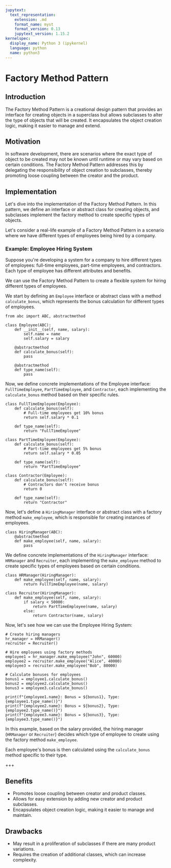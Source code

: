 ```yaml
---
jupytext:
  text_representation:
    extension: .md
    format_name: myst
    format_version: 0.13
    jupytext_version: 1.15.2
kernelspec:
  display_name: Python 3 (ipykernel)
  language: python
  name: python3
---
```


# Factory Method Pattern

## Introduction

The Factory Method Pattern is a creational design pattern that provides an interface for creating objects in a superclass but allows subclasses to alter the type of objects that will be created. It encapsulates the object creation logic, making it easier to manage and extend.

## Motivation

In software development, there are scenarios where the exact type of object to be created may not be known until runtime or may vary based on certain conditions. The Factory Method Pattern addresses this by delegating the responsibility of object creation to subclasses, thereby promoting loose coupling between the creator and the product.

## Implementation

Let's dive into the implementation of the Factory Method Pattern. In this pattern, we define an interface or abstract class for creating objects, and subclasses implement the factory method to create specific types of objects.

Let's consider a real-life example of a Factory Method Pattern in a scenario where we have different types of employees being hired by a company.

### Example: Employee Hiring System

Suppose you're developing a system for a company to hire different types of employees: full-time employees, part-time employees, and contractors. Each type of employee has different attributes and benefits.

We can use the Factory Method Pattern to create a flexible system for hiring different types of employees.

We start by defining an `Employee` interface or abstract class with a method `calculate_bonus`, which represents the bonus calculation for different types of employees.

```{code-cell} ipython3
from abc import ABC, abstractmethod

class Employee(ABC):
    def __init__(self, name, salary):
        self.name = name
        self.salary = salary
    
    @abstractmethod
    def calculate_bonus(self):
        pass
    
    @abstractmethod
    def type_name(self):
        pass
```

 Now, we define concrete implementations of the Employee interface: `FullTimeEmployee`, `PartTimeEmployee`, and `Contractor`, each implementing the `calculate_bonus` method based on their specific rules.

```{code-cell} ipython3
class FullTimeEmployee(Employee):
    def calculate_bonus(self):
        # Full-time employees get 10% bonus
        return self.salary * 0.1
    
    def type_name(self):
        return "FullTimeEmployee"

class PartTimeEmployee(Employee):
    def calculate_bonus(self):
        # Part-time employees get 5% bonus
        return self.salary * 0.05
    
    def type_name(self):
        return "PartTimeEmployee"

class Contractor(Employee):
    def calculate_bonus(self):
        # Contractors don't receive bonus
        return 0
    
    def type_name(self):
        return "Contractor"
```

Now, let's define a `HiringManager` interface or abstract class with a factory method `make_employee`, which is responsible for creating instances of employees.

```{code-cell} ipython3
class HiringManager(ABC):
    @abstractmethod
    def make_employee(self, name, salary):
        pass
```

We define concrete implementations of the `HiringManager` interface: `HRManager` and `Recruiter`, each implementing the `make_employee` method to create specific types of employees based on certain conditions.

```{code-cell} ipython3
class HRManager(HiringManager):
    def make_employee(self, name, salary):
        return FullTimeEmployee(name, salary)

class Recruiter(HiringManager):
    def make_employee(self, name, salary):
        if salary < 50000:
            return PartTimeEmployee(name, salary)
        else:
            return Contractor(name, salary)
```

Now, let's see how we can use the Employee Hiring System:

```{code-cell} ipython3
# Create hiring managers
hr_manager = HRManager()
recruiter = Recruiter()
```

```{code-cell} ipython3
# Hire employees using factory methods
employee1 = hr_manager.make_employee("John", 60000)
employee2 = recruiter.make_employee("Alice", 40000)
employee3 = recruiter.make_employee("Bob", 80000)
```

```{code-cell} ipython3
# Calculate bonuses for employees
bonus1 = employee1.calculate_bonus()
bonus2 = employee2.calculate_bonus()
bonus3 = employee3.calculate_bonus()
```

```{code-cell} ipython3
print(f"{employee1.name}: Bonus = ${bonus1}, Type: {employee1.type_name()}")
print(f"{employee2.name}: Bonus = ${bonus2}, Type: {employee2.type_name()}")
print(f"{employee3.name}: Bonus = ${bonus3}, Type: {employee3.type_name()}")
```

In this example, based on the salary provided, the hiring manager (`HRManager` or `Recruiter`) decides which type of employee to create using the factory method `make_employee`.

Each employee's bonus is then calculated using the `calculate_bonus` method specific to their type.

+++

## Benefits

- Promotes loose coupling between creator and product classes.
- Allows for easy extension by adding new creator and product subclasses.
- Encapsulates object creation logic, making it easier to manage and maintain.

## Drawbacks

- May result in a proliferation of subclasses if there are many product variations.
- Requires the creation of additional classes, which can increase complexity.
